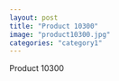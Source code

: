 ```yaml
---
layout: post
title: "Product 10300"
image: "product10300.jpg"
categories: "category1"
---
```

Product 10300
